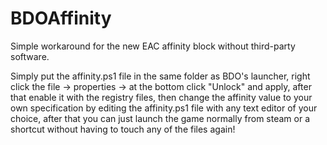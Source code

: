 # BDOAffinity

Simple workaround for the new EAC affinity block without third-party software.

Simply put the affinity.ps1 file in the same folder as BDO's launcher, right click the file -> properties -> at the bottom click "Unlock" and apply, after that enable it with the registry files, then change the affinity value to your own specification by editing the affinity.ps1 file with any text editor of your choice, after that you can just launch the game normally from steam or a shortcut without having to touch any of the files again!
